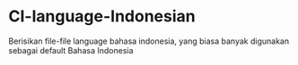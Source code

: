 # CI-language-Indonesian
Berisikan file-file language bahasa indonesia, yang biasa banyak digunakan sebagai default Bahasa Indonesia
